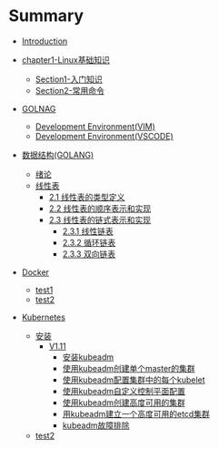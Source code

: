 # Summary
* [Introduction](readme.md)
* [chapter1-Linux基础知识](chapter1/readme.md)
  * [Section1-入门知识](chapter1/SECTION1.md)
  * [Section2-常用命令](chapter1/SECTION2.md)


* [GOLNAG](golang/readme.md)
  * [Development Environment(VIM)](golang/development-environment-vim.md)
  * [Development Environment(VSCODE)](golang/development-environment-vscode.md)


* [数据结构(GOLANG)](golang_structure/readme.md)
  * [绪论](golang_structure/list/1-0.md)
  * [线性表](golang_structure/list/2-0.md)
    * [2.1 线性表的类型定义](golang_structure/list/2-1.md)
    * [2.2 线性表的顺序表示和实现](golang_structure/list/linearlist/2-2.md)
    * [2.3 线性表的链式表示和实现](golang_structure/list/linklist/2-3.md)
        * [2.3.1 线性链表](golang_structure/list/linklist/2-3-1.md)
        * [2.3.2 循环链表](golang_structure/list/linklist/2-3-2.md)
        * [2.3.3 双向链表](golang_structure/list/linklist/2-3-3.md)
  

* [Docker](docker/readme.md)
  * [test1]()
  * [test2]()

* [Kubernetes](kubernetes/readme.md)
  * [安装](kubernetes/install/readme.md)
    * [V1.11 ](kubernetes/install/v1.11/_index.md)
      * [安装kubeadm](kubernetes/install/v1.11/install-kubeadm.md)
      * [使用kubeadm创建单个master的集群](kubernetes/install/v1.11/create-cluster-kubeadm.md)
      * [使用kubeadm配置集群中的每个kubelet](kubernetes/install/v1.11/kubelet-integration.md)
      * [使用kubeadm自定义控制平面配置](kubernetes/install/v1.11/control-plane-flags.md)
      * [使用kubeadm创建高度可用的集群](kubernetes/install/v1.11/high-availability.md)
      * [用kubeadm建立一个高度可用的etcd集群](kubernetes/install/v1.11/setup-ha-etcd-with-kubeadm.md)
      * [kubeadm故障排除](kubernetes/install/v1.11/troubleshooting-kubeadm.md)
  * [test2]()

